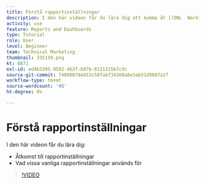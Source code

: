 ```yaml
---
title: Förstå rapportinställningar
description: I den här videon får du lära dig att komma åt [!DNL  Workfront] rapportinställningar och vilka vissa vanliga rapportinställningar som används för.
activity: use
feature: Reports and Dashboards
type: Tutorial
role: User
level: Beginner
team: Technical Marketing
thumbnail: 335159.png
kt: 8871
exl-id: ed4b3395-9582-4b3f-b87b-8121315b7c9c
source-git-commit: f4000878d453c58fabf34308a8e3ab31d9667a1f
workflow-type: tm+mt
source-wordcount: '45'
ht-degree: 0%

---
```


# Förstå rapportinställningar

I den här videon får du lära dig:

* Åtkomst till rapportinställningar
* Vad vissa vanliga rapportinställningar används för

>[!VIDEO](https://video.tv.adobe.com/v/335159/?quality=12)
